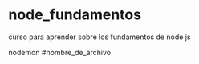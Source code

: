 # node_fundamentos

curso para aprender sobre los fundamentos de node js

nodemon #nombre_de_archivo